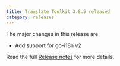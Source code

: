 ```yaml
---
title: Translate Toolkit 3.8.5 released
category: releases
---
```


The major changes in this release are:

- Add support for go-i18n v2

Read the full [Release notes](http://docs.translatehouse.org/projects/translate-toolkit/en/latest/releases/3.8.5.html) for more details.
